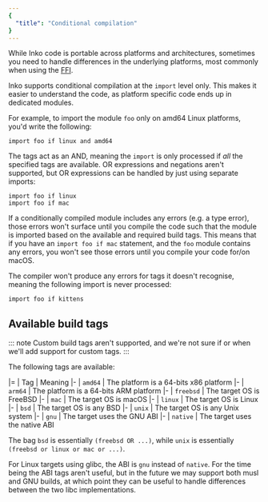 ```yaml
---
{
  "title": "Conditional compilation"
}
---
```


While Inko code is portable across platforms and architectures, sometimes you
need to handle differences in the underlying platforms, most commonly when using
the [FFI](../getting-started/ffi).

Inko supports conditional compilation at the `import` level only. This makes it
easier to understand the code, as platform specific code ends up in dedicated
modules.

For example, to import the module `foo` only on amd64 Linux platforms, you'd
write the following:

```inko
import foo if linux and amd64
```

The tags act as an AND, meaning the `import` is only processed if _all_ the
specified tags are available. OR expressions and negations aren't supported, but
OR expressions can be handled by just using separate imports:

```inko
import foo if linux
import foo if mac
```

If a conditionally compiled module includes any errors (e.g. a type error),
those errors won't surface until you compile the code such that the module is
imported based on the available and required build tags. This means that if you
have an `import foo if mac` statement, and the `foo` module contains any errors,
you won't see those errors until you compile your code for/on macOS.

The compiler won't produce any errors for tags it doesn't recognise, meaning the
following import is never processed:

```inko
import foo if kittens
```

## Available build tags

::: note
Custom build tags aren't supported, and we're not sure if or when we'll add
support for custom tags.
:::

The following tags are available:

|=
| Tag
| Meaning
|-
| `amd64`
| The platform is a 64-bits x86 platform
|-
| `arm64`
| The platform is a 64-bits ARM platform
|-
| `freebsd`
| The target OS is FreeBSD
|-
| `mac`
| The target OS is macOS
|-
| `linux`
| The target OS is Linux
|-
| `bsd`
| The target OS is any BSD
|-
| `unix`
| The target OS is any Unix system
|-
| `gnu`
| The target uses the GNU ABI
|-
| `native`
| The target uses the native ABI

The bag `bsd` is essentially `(freebsd OR ...)`, while `unix` is essentially
`(freebsd or linux or mac or ...)`.

For Linux targets using glibc, the ABI is `gnu` instead of `native`. For the
time being the ABI tags aren't useful, but in the future we may support both
musl and GNU builds, at which point they can be useful to handle differences
between the two libc implementations.
